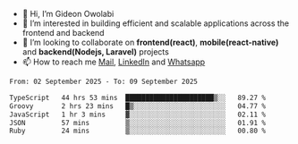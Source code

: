 - 👋 Hi, I’m Gideon Owolabi
- 👀 I’m interested in building efficient and scalable applications across the frontend and backend
- 💞️ I’m looking to collaborate on <b>frontend(react)</b>, <b>mobile(react-native)</b> and <b>backend(Nodejs, Laravel)</b> projects
- 📫 How to reach me <a href="mailto:gideoniyin2021@gmail.com">Mail</a>, <a href="https://www.linkedin.com/in/gideon-owolabi-9b667a232/">LinkedIn</a> and <a href="https://wa.me/2348055377085">Whatsapp</a>

<!---
gude1/gude1 is a ✨ special ✨ repository because its `README.md` (this file) appears on your GitHub profile.
You can click the Preview link to take a look at your changes.
--->

<!--START_SECTION:waka-->

```txt
From: 02 September 2025 - To: 09 September 2025

TypeScript   44 hrs 53 mins  ██████████████████████▒░░   89.27 %
Groovy       2 hrs 23 mins   █▒░░░░░░░░░░░░░░░░░░░░░░░   04.77 %
JavaScript   1 hr 3 mins     ▓░░░░░░░░░░░░░░░░░░░░░░░░   02.11 %
JSON         57 mins         ▒░░░░░░░░░░░░░░░░░░░░░░░░   01.91 %
Ruby         24 mins         ▒░░░░░░░░░░░░░░░░░░░░░░░░   00.80 %
```

<!--END_SECTION:waka-->
